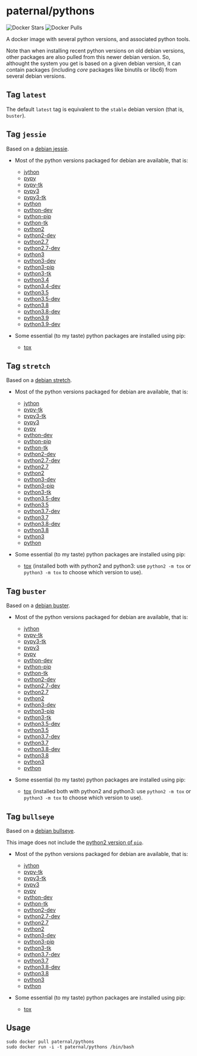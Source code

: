 paternal/pythons
================

![Docker Stars](https://badgen.net/docker/stars/paternal/pythons?icon=docker&label=stars)
![Docker Pulls](https://badgen.net/docker/pulls/paternal/pythons?icon=docker&label=pulls)

A docker image with several python versions, and associated python tools.

Note than when installing recent python versions on old debian versions, other packages are also pulled from this newer debian version. So, althought the system you get is based on a given debian version, it can contain packages (including *core* packages like binutils or libc6) from several debian versions.

## Tag `latest`

The default `latest` tag is equivalent to the `stable` debian version (that is, `buster`).


## Tag `jessie`

Based on a [debian jessie](https://www.debian.org/releases/jessie/).

- Most of the python versions packaged for debian are available, that is:
    - [jython](https://packages.debian.org/jessie/jython)
    - [pypy](https://packages.debian.org/jessie/pypy)
    - [pypy-tk](https://packages.debian.org/jessie/pypy-tk)
    - [pypy3](https://packages.debian.org/buster/pypy3)
    - [pypy3-tk](https://packages.debian.org/buster/pypy3-tk)
    - [python](https://packages.debian.org/jessie/python)
    - [python-dev](https://packages.debian.org/jessie/python-dev)
    - [python-pip](https://packages.debian.org/jessie/python-pip)
    - [python-tk](https://packages.debian.org/jessie/python-tk)
    - [python2](https://packages.debian.org/buster/python2)
    - [python2-dev](https://packages.debian.org/buster/python2-dev)
    - [python2.7](https://packages.debian.org/jessie/python2.7)
    - [python2.7-dev](https://packages.debian.org/jessie/python2.7-dev)
    - [python3](https://packages.debian.org/jessie/python3)
    - [python3-dev](https://packages.debian.org/jessie/python3-dev)
    - [python3-pip](https://packages.debian.org/jessie/python3-pip)
    - [python3-tk](https://packages.debian.org/jessie/python3-tk)
    - [python3.4](https://packages.debian.org/jessie/python3.4)
    - [python3.4-dev](https://packages.debian.org/jessie/python3.4-dev)
    - [python3.5](https://packages.debian.org/stretch/python3.5)
    - [python3.5-dev](https://packages.debian.org/stretch/python3.5-dev)
    - [python3.8](https://packages.debian.org/bullseye/python3.8)
    - [python3.8-dev](https://packages.debian.org/bullseye/python3.8-dev)
    - [python3.9](https://packages.debian.org/sid/python3.9)
    - [python3.9-dev](https://packages.debian.org/sid/python3.9-dev)

- Some essential (to my taste) python packages are installed using pip:
    - [tox](https://pypi.python.org/pypi/tox)


## Tag `stretch`

Based on a [debian stretch](https://www.debian.org/releases/stretch/).

- Most of the python versions packaged for debian are available, that is:
    - [jython](https://packages.debian.org/stretch/jython)
    - [pypy-tk](https://packages.debian.org/stretch/pypy-tk)
    - [pypy3-tk](https://packages.debian.org/buster/pypy3-tk)
    - [pypy3](https://packages.debian.org/buster/pypy3)
    - [pypy](https://packages.debian.org/stretch/pypy)
    - [python-dev](https://packages.debian.org/stretch/python-dev)
    - [python-pip](https://packages.debian.org/stretch/python-pip)
    - [python-tk](https://packages.debian.org/stretch/python-tk)
    - [python2-dev](https://packages.debian.org/buster/python2-dev)
    - [python2.7-dev](https://packages.debian.org/stretch/python2.7-dev)
    - [python2.7](https://packages.debian.org/stretch/python2.7)
    - [python2](https://packages.debian.org/buster/python2)
    - [python3-dev](https://packages.debian.org/stretch/python3-dev)
    - [python3-pip](https://packages.debian.org/stretch/python3-pip)
    - [python3-tk](https://packages.debian.org/stretch/python3-tk)
    - [python3.5-dev](https://packages.debian.org/stretch/python3.5-dev)
    - [python3.5](https://packages.debian.org/stretch/python3.5)
    - [python3.7-dev](https://packages.debian.org/buster/python3.7-dev)
    - [python3.7](https://packages.debian.org/buster/python3.7)
    - [python3.8-dev](https://packages.debian.org/sid/python3.8-dev)
    - [python3.8](https://packages.debian.org/sid/python3.8)
    - [python3](https://packages.debian.org/stretch/python3)
    - [python](https://packages.debian.org/stretch/python)

- Some essential (to my taste) python packages are installed using pip:
    - [tox](https://pypi.python.org/pypi/tox) (installed both with python2 and python3: use `python2 -m tox` or `python3 -m tox` to choose which version to use).


## Tag `buster`

Based on a [debian buster](https://www.debian.org/releases/buster/).

- Most of the python versions packaged for debian are available, that is:
    - [jython](https://packages.debian.org/buster/jython)
    - [pypy-tk](https://packages.debian.org/buster/pypy-tk)
    - [pypy3-tk](https://packages.debian.org/buster/pypy3-tk)
    - [pypy3](https://packages.debian.org/buster/pypy3)
    - [pypy](https://packages.debian.org/buster/pypy)
    - [python-dev](https://packages.debian.org/buster/python-dev)
    - [python-pip](https://packages.debian.org/buster/python-pip)
    - [python-tk](https://packages.debian.org/buster/python-tk)
    - [python2-dev](https://packages.debian.org/buster/python2-dev)
    - [python2.7-dev](https://packages.debian.org/buster/python2.7-dev)
    - [python2.7](https://packages.debian.org/buster/python2.7)
    - [python2](https://packages.debian.org/buster/python2)
    - [python3-dev](https://packages.debian.org/buster/python3-dev)
    - [python3-pip](https://packages.debian.org/buster/python3-pip)
    - [python3-tk](https://packages.debian.org/buster/python3-tk)
    - [python3.5-dev](https://packages.debian.org/stretch/python3.5-dev)
    - [python3.5](https://packages.debian.org/stretch/python3.5)
    - [python3.7-dev](https://packages.debian.org/buster/python3.7-dev)
    - [python3.7](https://packages.debian.org/buster/python3.7)
    - [python3.8-dev](https://packages.debian.org/sid/python3.8-dev)
    - [python3.8](https://packages.debian.org/sid/python3.8)
    - [python3](https://packages.debian.org/buster/python3)
    - [python](https://packages.debian.org/buster/python)

- Some essential (to my taste) python packages are installed using pip:
    - [tox](https://pypi.python.org/pypi/tox) (installed both with python2 and python3: use `python2 -m tox` or `python3 -m tox` to choose which version to use).


## Tag `bullseye`

Based on a [debian bullseye](https://www.debian.org/releases/bullseye/).

This image does not include the [python2 version of `pip`](https://packages.debian.org/jessie/python-pip).

- Most of the python versions packaged for debian are available, that is:
    - [jython](https://packages.debian.org/bullseye/jython)
    - [pypy-tk](https://packages.debian.org/bullseye/pypy-tk)
    - [pypy3-tk](https://packages.debian.org/bullseye/pypy3-tk)
    - [pypy3](https://packages.debian.org/bullseye/pypy3)
    - [pypy](https://packages.debian.org/bullseye/pypy)
    - [python-dev](https://packages.debian.org/bullseye/python-dev)
    - [python-tk](https://packages.debian.org/bullseye/python-tk)
    - [python2-dev](https://packages.debian.org/bullseye/python2-dev)
    - [python2.7-dev](https://packages.debian.org/bullseye/python2.7-dev)
    - [python2.7](https://packages.debian.org/bullseye/python2.7)
    - [python2](https://packages.debian.org/bullseye/python2)
    - [python3-dev](https://packages.debian.org/bullseye/python3-dev)
    - [python3-pip](https://packages.debian.org/bullseye/python3-pip)
    - [python3-tk](https://packages.debian.org/bullseye/python3-tk)
    - [python3.7-dev](https://packages.debian.org/bullseye/python3.7-dev)
    - [python3.7](https://packages.debian.org/bullseye/python3.7)
    - [python3.8-dev](https://packages.debian.org/sid/python3.8-dev)
    - [python3.8](https://packages.debian.org/sid/python3.8)
    - [python3](https://packages.debian.org/bullseye/python3)
    - [python](https://packages.debian.org/bullseye/python)

- Some essential (to my taste) python packages are installed using pip:
    - [tox](https://pypi.python.org/pypi/tox)


## Usage

    sudo docker pull paternal/pythons
    sudo docker run -i -t paternal/pythons /bin/bash
